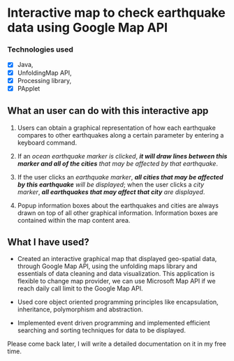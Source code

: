 # Interactive map to check earthquake data using Google Map API 

### Technologies used 
- [X] Java, 
- [X] UnfoldingMap API, 
- [X] Processing library, 
- [X] PApplet

## What an user can do with this interactive app

1. Users can obtain a graphical representation of how each earthquake compares to other earthquakes along a certain parameter by entering a keyboard command.

2. If an *ocean earthquake marker is clicked*, ***it will draw lines between this marker and all of the cities** that may be affected by that earthquake*.

3. If the user clicks an *earthquake marker*, ***all cities that may be affected by this earthquake** will be displayed*; when the user clicks a *city marker*, ***all earthquakes that may affect that city** are displayed*.

4. Popup information boxes about the earthquakes and cities are always drawn on top of all other graphical information. Information boxes are contained within the map content area.

## What I have used?

* Created an interactive graphical map that displayed geo-spatial data, through Google Map API, using the unfolding maps library and essentials of data cleaning and data visualization. This application is flexible to change map provider, we can use Microsoft Map API if we reach daily call limit to the Google Map API. 

* Used core object oriented programming principles like encapsulation, inheritance, polymorphism and abstraction. 

* Implemented event driven programming and implemented efficient searching and sorting techniques for data to be displayed. 

Please come back later, I will write a detailed documentation on it in my free time. 
